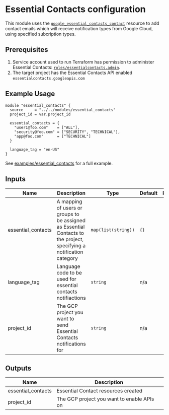 # Essential Contacts configuration

This module uses the [`google_essential_contacts_contact`](https://www.terraform.io/docs/providers/google/r/google_project_service.html)
resource to add contact emails which will receive notification types from Google Cloud, using specified subcription types.

## Prerequisites

1. Service account used to run Terraform has permission to administer Essential Contacts:
[`roles/essentialcontacts.admin`](https://cloud.google.com/iam/docs/understanding-roles#other-roles).
2. The target project has the Essential Contacts API enabled `essentialcontacts.googleapis.com `

## Example Usage
```
module "essential_contacts" {
  source     = "../../modules/essential_contacts"
  project_id = var.project_id

  essential_contacts = {
    "user1@foo.com"    = ["ALL"],
    "security@foo.com" = ["SECURITY", "TECHNICAL"],
    "app@foo.com"      = ["TECHNICAL"]
  }

  language_tag = "en-US"
}
```

See [examples/essential_contacts](./examples/essential_contacts) for a full example.

<!-- BEGINNING OF PRE-COMMIT-TERRAFORM DOCS HOOK -->
## Inputs

| Name | Description | Type | Default | Required |
|------|-------------|------|---------|:--------:|
| essential\_contacts | A mapping of users or groups to be assigned as Essential Contacts to the project, specifying a notification category | `map(list(string))` | `{}` | no |
| language\_tag | Language code to be used for essential contacts notifiactions | `string` | n/a | yes |
| project\_id | The GCP project you want to send Essential Contacts notifications for | `string` | n/a | yes |

## Outputs

| Name | Description |
|------|-------------|
| essential\_contacts | Essential Contact resources created |
| project\_id | The GCP project you want to enable APIs on |

<!-- END OF PRE-COMMIT-TERRAFORM DOCS HOOK -->
